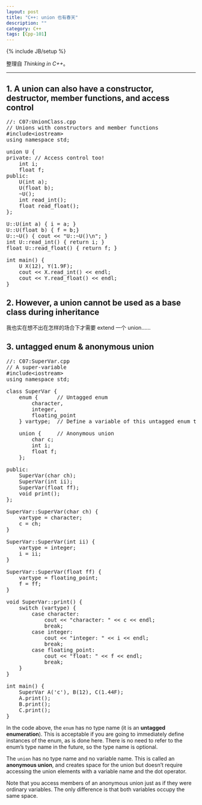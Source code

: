 ```yaml
---
layout: post
title: "C++: union 也有春天"
description: ""
category: C++
tags: [Cpp-101]
---
```

{% include JB/setup %}

整理自 _Thinking in C++_。

-----

## 1. A union can also have a constructor, destructor, member functions, and access control

<pre class="prettyprint linenums">
//: C07:UnionClass.cpp
// Unions with constructors and member functions
#include&lt;iostream&gt;
using namespace std;

union U {
private: // Access control too!
	int i;
	float f;
public:
	U(int a);
	U(float b);
	~U();
	int read_int();
	float read_float();
};

U::U(int a) { i = a; }
U::U(float b) { f = b;}
U::~U() { cout &lt;&lt; "U::~U()\n"; }
int U::read_int() { return i; }
float U::read_float() { return f; }

int main() {
	U X(12), Y(1.9F);
	cout &lt;&lt; X.read_int() &lt;&lt; endl;
	cout &lt;&lt; Y.read_float() &lt;&lt; endl;
}
</pre>

## 2. However, a union cannot be used as a base class during inheritance

我也实在想不出在怎样的场合下才需要 extend 一个 union……

## 3. untagged enum & anonymous union

<pre class="prettyprint linenums">
//: C07:SuperVar.cpp
// A super-variable
#include&lt;iostream&gt;
using namespace std;

class SuperVar {
	enum {		// Untagged enum
		character,
		integer,
		floating_point
	} vartype;	// Define a variable of this untagged enum type
	
	union {		// Anonymous union
		char c;
		int i;
		float f;
	};
	
public:
	SuperVar(char ch);
	SuperVar(int ii);
	SuperVar(float ff);
	void print();
};

SuperVar::SuperVar(char ch) {
	vartype = character;
	c = ch;
}

SuperVar::SuperVar(int ii) {
	vartype = integer;
	i = ii;
}

SuperVar::SuperVar(float ff) {
	vartype = floating_point;
	f = ff;
}

void SuperVar::print() {
	switch (vartype) {
		case character:
			cout &lt;&lt; "character: " &lt;&lt; c &lt;&lt; endl;
			break;
		case integer:
			cout &lt;&lt; "integer: " &lt;&lt; i &lt;&lt; endl;
			break;
		case floating_point:
			cout &lt;&lt; "float: " &lt;&lt; f &lt;&lt; endl;
			break;
	}
}

int main() {
	SuperVar A('c'), B(12), C(1.44F);
	A.print();
	B.print();
	C.print();
}
</pre>

In the code above, the `enum` has no type name (it is an **untagged enumeration**). This is acceptable if you are going to immediately define instances of the enum, as is done here. There is no need to refer to the enum’s type name in the future, so the type name is optional.

The `union` has no type name and no variable name. This is called an **anonymous union**, and creates space for the union but doesn’t require accessing the union elements with a variable name and the dot operator. 

Note that you access members of an anonymous union just as if they were ordinary variables. The only difference is that both variables occupy the same space.